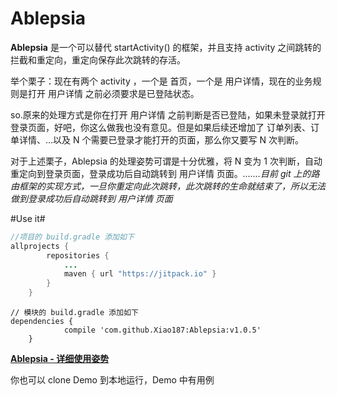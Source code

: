 # Ablepsia
**Ablepsia** 是一个可以替代 startActivity() 的框架，并且支持 activity 之间跳转的拦截和重定向，重定向保存此次跳转的存活。

举个栗子：现在有两个 activity ，一个是 首页，一个是 用户详情，现在的业务规则是打开 用户详情 之前必须要求是已登陆状态。

so.原来的处理方式是你在打开 用户详情 之前判断是否已登陆，如果未登录就打开登录页面，好吧，你这么做我也没有意见。但是如果后续还增加了 订单列表、订单详情、...以及 N 个需要已登录才能打开的页面，那么你又要写 N 次判断。

对于上述栗子，Ablepsia 的处理姿势可谓是十分优雅，将 N 变为 1 次判断，自动重定向到登录页面，登录成功后自动跳转到 用户详情 页面。*.......目前 git 上的路由框架的实现方式，一旦你重定向此次跳转，此次跳转的生命就结束了，所以无法做到登录成功后自动跳转到 用户详情 页面*

#Use it#

```java
//项目的 build.gradle 添加如下
allprojects {
		repositories {
			...
			maven { url "https://jitpack.io" }
		}
	}
```

```
// 模块的 build.gradle 添加如下
dependencies {
	        compile 'com.github.Xiao187:Ablepsia:v1.0.5'
	}
```

[**Ablepsia - 详细使用姿势**][1]
  
你也可以 clone Demo 到本地运行，Demo 中有用例


[1]: https://segmentfault.com/a/1190000007201027
